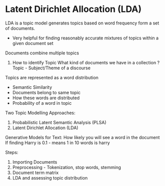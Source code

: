 # Latent Dirichlet Allocation (LDA)

LDA is a topic model generates topics based on word frequency form a set of documents.
* Very helpful for finding reasonably accurate mixtures of topics within  a given document set

Documents combine multiple topics

1. How to identify Topic
What kind of documents we have in a collection ?
Topic - Subject/Theme of a discourse

Topics are represented as a word distribution 

* Semantic Similarity
* Documents belong to same topic
* How these words are distributed
* Probability of a word in topic

Two Topic Modelling Approaches:
1. Probabilistic Latent Semantic Analysis (PLSA)
2. Latent Dirichlet Allocation (LDA)

Generative Models for Text:
How likely you will see a word in the document 
If finding Harry is 0.1 - means 1 in 10 words is harry 

Steps:
1. Importing Documents
2. Preprocessing - Tokenization, stop words, stemming
3. Document term matrix
4. LDA and assessing topic distribution